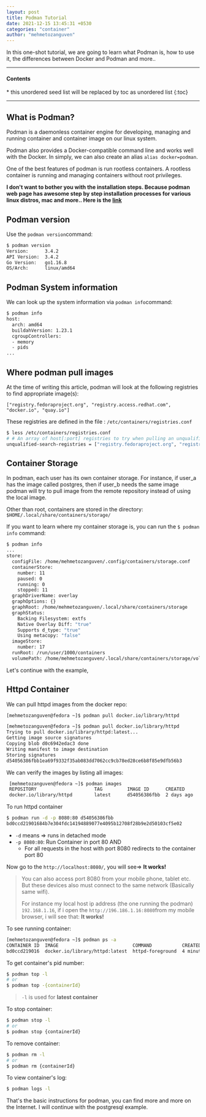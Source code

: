 ```yaml
---
layout: post
title: Podman Tutorial
date: 2021-12-15 13:45:31 +0530
categories: "container"
author: "mehmetozanguven"
---
```


In this one-shot tutorial, we are going to learn what Podman is, how to use it, the differences between Docker and Podman and more..

<nav class="custom-table-of-contents">
<hr class="horizontal-line">
  <h4 class="table-of-contents-title">Contents</h4>
  * this unordered seed list will be replaced by toc as unordered list
  {:toc}
 <hr class="horizontal-line">
</nav>

## What is Podman?

Podman is a daemonless container engine for developing, managing and running container and container image on our linux system.

Podman also provides a Docker-compatible command line and works well with the Docker. In simply, we can also create an alias `alias docker=podman`.

One of the best features of podman is run rootless containers. A rootless container is running and managing containers without root privileges.

**I don't want to bother you with the installation steps. Because podman web page has awesome step by step installation processes for various linux distros, mac and more.. Here is the [link](https://podman.io/getting-started/installation)**

## Podman version

Use the `podman version`command:

```bash
$ podman version
Version:      3.4.2
API Version:  3.4.2
Go Version:   go1.16.8
OS/Arch:      linux/amd64
```

## Podman System information

We can look up the system information via `podman info`command:

```bash
$ podman info
host:
  arch: amd64
  buildahVersion: 1.23.1
  cgroupControllers:
  - memory
  - pids
...
```

## Where podman pull images

At the time of writing this article, podman will look at the following registries to find appropriate image(s):

```wiki
["registry.fedoraproject.org", "registry.access.redhat.com", "docker.io", "quay.io"]
```

These registries are defined in the file : `/etc/containers/registries.conf`

```bash
$ less /etc/containers/registries.conf
# # An array of host[:port] registries to try when pulling an unqualified image, in order.
unqualified-search-registries = ["registry.fedoraproject.org", "registry.access.redhat.com", "docker.io", "quay.io"]

```

## Container Storage

In podman, each user has its own container storage. For instance, if user_a has the image called postgres, then if user_b needs the same image podman will try to pull image from the remote repository instead of using the local image.

Other than root, containers are stored in the directory: `$HOME/.local/share/containers/storage/`

If you want to learn where my container storage is, you can run the `$ podman info` command:

```bash
$ podman info
...
store:
  configFile: /home/mehmetozanguven/.config/containers/storage.conf
  containerStore:
    number: 11
    paused: 0
    running: 0
    stopped: 11
  graphDriverName: overlay
  graphOptions: {}
  graphRoot: /home/mehmetozanguven/.local/share/containers/storage
  graphStatus:
    Backing Filesystem: extfs
    Native Overlay Diff: "true"
    Supports d_type: "true"
    Using metacopy: "false"
  imageStore:
    number: 17
  runRoot: /run/user/1000/containers
  volumePath: /home/mehmetozanguven/.local/share/containers/storage/volumes
```

Let's continue with the example,

## Httpd Container

We can pull httpd images from the docker repo:

```bash
[mehmetozanguven@fedora ~]$ podman pull docker.io/library/httpd

[mehmetozanguven@fedora ~]$ podman pull docker.io/library/httpd
Trying to pull docker.io/library/httpd:latest...
Getting image source signatures
Copying blob d0c6942edac3 done
Writing manifest to image destination
Storing signatures
d54056386fbb1ea69f9332f35ab083dd7062cc9cb78ed28ce6b8f85e9dfb56b3
```

We can verify the images by listing all images:

```bash
 [mehmetozanguven@fedora ~]$ podman images
 REPOSITORY                     TAG         IMAGE ID      CREATED      SIZE
 docker.io/library/httpd        latest      d54056386fbb  2 days ago   142 MB
```

To run httpd container

```bash
$ podman run -d -p 8080:80 d54056386fbb
bd0ccd21901684b7e304fdc14194889077e4095b12708f28b9e2d50103cf5e02
```

- `-d` means => runs in detached mode
- `-p 8080:80`: Run Container in port 80 AND
  - For all requests in the host with port 8080 redirects to the container port 80

Now go to the `http://localhost:8080/`, you will see=> **It works!**

> You can also access port 8080 from your mobile phone, tablet etc. But these devices also must connect to the same network (Basically same wifi).
>
> For instance my local host ip address (the one running the podman) `192.168.1.16`, if i open the `http://196.186.1.16:8080`from my mobile browser, i will see that: **It works!**

To see running container:

```bash
[mehmetozanguven@fedora ~]$ podman ps -a
CONTAINER ID  IMAGE                           COMMAND           CREATED        STATUS            PORTS                 NAMES
bd0ccd219016  docker.io/library/httpd:latest  httpd-foreground  4 minutes ago  Up 4 minutes ago  0.0.0.0:8080->80/tcp  infallible_shockley
```

To get container's pid number:

```bash
$ podman top -l
# or
$ podman top -{containerId}
```

> `-l` is used for **latest container**

To stop container:

```bash
$ podman stop -l
# or
$ podman stop {containerId}
```

To remove container:

```bash
$ podman rm -l
# or
$ podman rm {containerId}
```

To view container's log:

```bash
$ podman logs -l
```

That's the basic instructions for podman, you can find more and more on the Internet. I will continue with the postgresql example.
